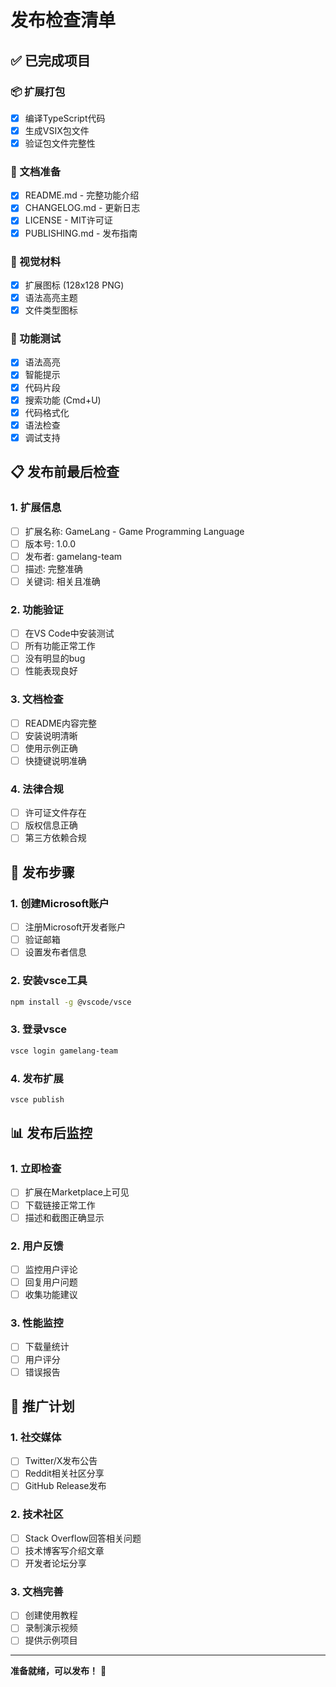 # 发布检查清单

## ✅ 已完成项目

### 📦 扩展打包
- [x] 编译TypeScript代码
- [x] 生成VSIX包文件
- [x] 验证包文件完整性

### 📝 文档准备
- [x] README.md - 完整功能介绍
- [x] CHANGELOG.md - 更新日志
- [x] LICENSE - MIT许可证
- [x] PUBLISHING.md - 发布指南

### 🎨 视觉材料
- [x] 扩展图标 (128x128 PNG)
- [x] 语法高亮主题
- [x] 文件类型图标

### 🔧 功能测试
- [x] 语法高亮
- [x] 智能提示
- [x] 代码片段
- [x] 搜索功能 (Cmd+U)
- [x] 代码格式化
- [x] 语法检查
- [x] 调试支持

## 📋 发布前最后检查

### 1. 扩展信息
- [ ] 扩展名称: GameLang - Game Programming Language
- [ ] 版本号: 1.0.0
- [ ] 发布者: gamelang-team
- [ ] 描述: 完整准确
- [ ] 关键词: 相关且准确

### 2. 功能验证
- [ ] 在VS Code中安装测试
- [ ] 所有功能正常工作
- [ ] 没有明显的bug
- [ ] 性能表现良好

### 3. 文档检查
- [ ] README内容完整
- [ ] 安装说明清晰
- [ ] 使用示例正确
- [ ] 快捷键说明准确

### 4. 法律合规
- [ ] 许可证文件存在
- [ ] 版权信息正确
- [ ] 第三方依赖合规

## 🚀 发布步骤

### 1. 创建Microsoft账户
- [ ] 注册Microsoft开发者账户
- [ ] 验证邮箱
- [ ] 设置发布者信息

### 2. 安装vsce工具
```bash
npm install -g @vscode/vsce
```

### 3. 登录vsce
```bash
vsce login gamelang-team
```

### 4. 发布扩展
```bash
vsce publish
```

## 📊 发布后监控

### 1. 立即检查
- [ ] 扩展在Marketplace上可见
- [ ] 下载链接正常工作
- [ ] 描述和截图正确显示

### 2. 用户反馈
- [ ] 监控用户评论
- [ ] 回复用户问题
- [ ] 收集功能建议

### 3. 性能监控
- [ ] 下载量统计
- [ ] 用户评分
- [ ] 错误报告

## 🎯 推广计划

### 1. 社交媒体
- [ ] Twitter/X发布公告
- [ ] Reddit相关社区分享
- [ ] GitHub Release发布

### 2. 技术社区
- [ ] Stack Overflow回答相关问题
- [ ] 技术博客写介绍文章
- [ ] 开发者论坛分享

### 3. 文档完善
- [ ] 创建使用教程
- [ ] 录制演示视频
- [ ] 提供示例项目

---

**准备就绪，可以发布！** 🎉 